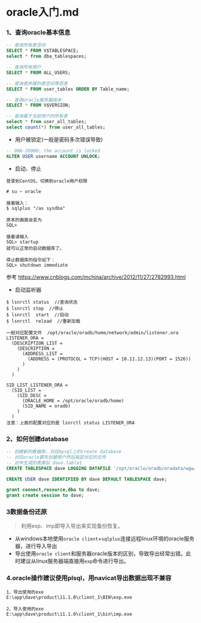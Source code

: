 oracle入门.md
==
### 1、查询oracle基本信息
```sql
-- 查询所有表空间
SELECT * FROM V$TABLESPACE;
select * from dba_tablespaces;

-- 查询所有用户
SELECT * FROM ALL_USERS;

-- 查询表所属的表空间等信息
SELECT * FROM user_tables ORDER BY Table_name;

-- 查询oracle服务器版本
SELECT * FROM V$VERSION;

-- 查询属于当前用户的所有表
select * from user_all_tables;
select count(*) from user_all_tables;
```

- 用户被锁定(一般是密码多次错误导致)
```sql
-- ORA-28000: the account is locked
ALTER USER username ACCOUNT UNLOCK;
```

- 启动、停止
```
登录到CentOS，切换到oracle用户权限

# su – oracle

接着输入：
$ sqlplus "/as sysdba"

原本的画面会变为
SQL>

接着请输入
SQL> startup
就可以正常的启动数据库了。

停止数据库的指令如下：
SQL> shutdown immediate
```
参考 https://www.cnblogs.com/mchina/archive/2012/11/27/2782993.html

- 启动监听器
```
$ lsnrctl status  //查询状态
$ lsnrctl stop  //停止
$ lsnrctl  start  //启动
$ lsnrctl  reload  //重新加载

一般对应配置文件  /opt/oracle/oradb/home/network/admin/listener.ora
LISTENER_ORA =
  (DESCRIPTION_LIST =
    (DESCRIPTION =
      (ADDRESS_LIST =
        (ADDRESS = (PROTOCOL = TCP)(HOST = 10.11.12.13)(PORT = 1526))
      )
    )
  )

SID_LIST_LISTENER_ORA =
  (SID_LIST =
    (SID_DESC =
      (ORACLE_HOME = /opt/oracle/oradb/home)
      (SID_NAME = oradb)
    )
  )
注意：上面的配置对应的是 lsnrctl status LISTENER_ORA
```

### 2、如何创建database
```sql
-- 创建新的数据库，对应mysql上的create database
-- 对应oracle要先创建用户然后指定对应的文件
-- 对中生成的表类似 dave.table1
CREATE TABLESPACE dave LOGGING DATAFILE '/opt/oracle/oradb/oradata/wgw/dave.dbf' SIZE 100M AUTOEXTEND ON NEXT 32M MAXSIZE 500M EXTENT MANAGEMENT LOCAL;

CREATE USER dave IDENTIFIED BY dave DEFAULT TABLESPACE dave;

grant connect,resource,dba to dave;
grant create session to dave;
```

### 3数据备份还原
> 利用exp、imp即导入导出来实现备份恢复。
 
 - 从windows本地使用`oracle client`+`sqlplus`连接远程linux环境的oracle服务器，进行导入导出
 - 导出使用`oracle client`和服务器oracle版本的区别，导致导出经常出错。此时建议从linux服务器端直接用`exp`命令进行导出。

### 4.oracle操作建议使用plsql，用navicat导出数据出现不兼容
```
1、导出使用的exe
E:\app\dave\product\11.1.0\client_1\BIN\exp.exe

2、导入使用的exe
E:\app\dave\product\11.1.0\client_1\bin\imp.exe
```



